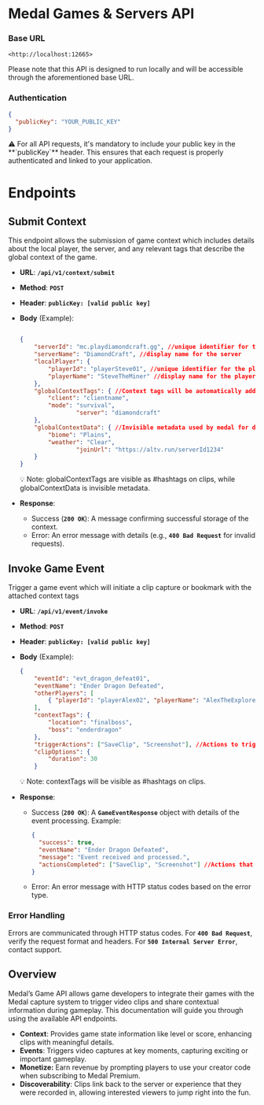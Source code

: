 
# Medal Games & Servers API

### Base URL

```
<http://localhost:12665>
```

Please note that this API is designed to run locally and will be accessible through the aforementioned base URL.

### Authentication

```json
{
  "publicKey": "YOUR_PUBLIC_KEY"
}
```

<aside>
⚠️ For all API requests, it's mandatory to include your public key in the **`publicKey`** header. This ensures that each request is properly authenticated and linked to your application.

</aside>

# Endpoints

## Submit Context

This endpoint allows the submission of game context which includes details about the local player, the server, and any relevant tags that describe the global context of the game. 

- **URL**: **`/api/v1/context/submit`**
- **Method**: **`POST`**
- **Header**: **`publicKey: [valid public key]`**
- **Body** (Example):
    
    ```json
    
    {
        "serverId": "mc.playdiamondcraft.gg", //unique identifier for the server
        "serverName": "DiamondCraft", //display name for the server
        "localPlayer": {
            "playerId": "playerSteve01", //unique identifier for the player
            "playerName": "SteveTheMiner" //display name for the player
        },
        "globalContextTags": { //Context tags will be automatically added as #hashtags
            "client": "clientname",
            "mode": "survival",
    				"server": "diamondcraft"
        },
        "globalContextData": { //Invisible metadata used by medal for discovery
            "biome": "Plains",
            "weather": "Clear",
    				"joinUrl": "https://altv.run/serverId1234"
        }
    }
    ```

    <aside>
    💡 Note: globalContextTags are visible as #hashtags on clips, while globalContextData is invisible metadata. 
    </aside>
    
- **Response**:
    - Success (**`200 OK`**): A message confirming successful storage of the context.
    - Error: An error message with details (e.g., **`400 Bad Request`** for invalid requests).

## Invoke Game Event

Trigger a game event which will initiate a clip capture or bookmark with the attached context tags

- **URL**: **`/api/v1/event/invoke`**
- **Method**: **`POST`**
- **Header**: **`publicKey: [valid public key]`**
- **Body** (Example):
    
    ```json
    {
        "eventId": "evt_dragon_defeat01",
        "eventName": "Ender Dragon Defeated",
        "otherPlayers": [ 
            { "playerId": "playerAlex02", "playerName": "AlexTheExplorer" }
        ],
        "contextTags": {
            "location": "finalboss",
            "boss": "enderdragon"
        },
        "triggerActions": ["SaveClip", "Screenshot"], //Actions to trigger
        "clipOptions": {
            "duration": 30
        }
    
    ```
    
    <aside>
    💡 Note: contextTags will be visible as #hashtags on clips.
    </aside>
    
- **Response**:
    - Success (**`200 OK`**): A **`GameEventResponse`** object with details of the event processing. Example:
        
        ```json
        {
          "success": true,
          "eventName": "Ender Dragon Defeated",
          "message": "Event received and processed.",
          "actionsCompleted": ["SaveClip", "Screenshot"] //Actions that were completed
        }
        ```
        
    - Error: An error message with HTTP status codes based on the error type.

### **Error Handling**

Errors are communicated through HTTP status codes. For **`400 Bad Request`**, verify the request format and headers. For **`500 Internal Server Error`**, contact support.

## **Overview**

Medal’s Game API allows game developers to integrate their games with the Medal capture system to trigger video clips and share contextual information during gameplay. This documentation will guide you through using the available API endpoints.

- **Context**: Provides game state information like level or score, enhancing clips with meaningful details.
- **Events**: Triggers video captures at key moments, capturing exciting or important gameplay.
- **Monetize:** Earn revenue by prompting players to use your creator code when subscribing to Medal Premium.
- **Discoverability**: Clips link back to the server or experience that they were recorded in, allowing interested viewers to jump right into the fun.
